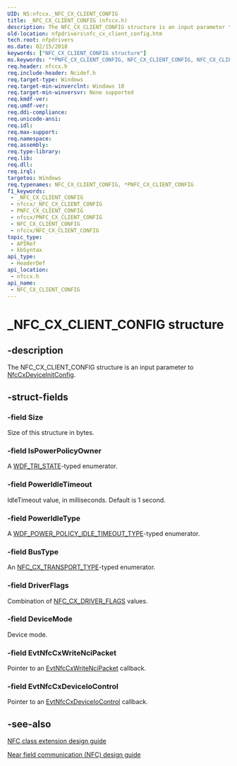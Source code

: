```yaml
---
UID: NS:nfccx._NFC_CX_CLIENT_CONFIG
title: _NFC_CX_CLIENT_CONFIG (nfccx.h)
description: The NFC_CX_CLIENT_CONFIG structure is an input parameter to NfcCxDeviceInitConfig.
old-location: nfpdrivers\nfc_cx_client_config.htm
tech.root: nfpdrivers
ms.date: 02/15/2018
keywords: ["NFC_CX_CLIENT_CONFIG structure"]
ms.keywords: "*PNFC_CX_CLIENT_CONFIG, NFC_CX_CLIENT_CONFIG, NFC_CX_CLIENT_CONFIG structure [Near-Field Proximity Drivers], PNFC_CX_CLIENT_CONFIG, PNFC_CX_CLIENT_CONFIG structure pointer [Near-Field Proximity Drivers], _NFC_CX_CLIENT_CONFIG, nfccx/PNFC_CX_CLIENT_CONFIG, nfccx/_NFC_CX_CLIENT_CONFIG, nfpdrivers.nfc_cx_client_config"
req.header: nfccx.h
req.include-header: Ncidef.h
req.target-type: Windows
req.target-min-winverclnt: Windows 10
req.target-min-winversvr: None supported
req.kmdf-ver: 
req.umdf-ver: 
req.ddi-compliance: 
req.unicode-ansi: 
req.idl: 
req.max-support: 
req.namespace: 
req.assembly: 
req.type-library: 
req.lib: 
req.dll: 
req.irql: 
targetos: Windows
req.typenames: NFC_CX_CLIENT_CONFIG, *PNFC_CX_CLIENT_CONFIG
f1_keywords:
 - _NFC_CX_CLIENT_CONFIG
 - nfccx/_NFC_CX_CLIENT_CONFIG
 - PNFC_CX_CLIENT_CONFIG
 - nfccx/PNFC_CX_CLIENT_CONFIG
 - NFC_CX_CLIENT_CONFIG
 - nfccx/NFC_CX_CLIENT_CONFIG
topic_type:
 - APIRef
 - kbSyntax
api_type:
 - HeaderDef
api_location:
 - nfccx.h
api_name:
 - NFC_CX_CLIENT_CONFIG
---
```


# _NFC_CX_CLIENT_CONFIG structure


## -description

The NFC_CX_CLIENT_CONFIG structure is an input parameter to <a href="/windows-hardware/drivers/ddi/nfccx/nf-nfccx-nfccxdeviceinitconfig">NfcCxDeviceInitConfig</a>.

## -struct-fields

### -field Size

Size of this structure in bytes.

### -field IsPowerPolicyOwner

 A <a href="/windows-hardware/drivers/ddi/wdftypes/ne-wdftypes-_wdf_tri_state">WDF_TRI_STATE</a>-typed enumerator.

### -field PowerIdleTimeout

IdleTimeout value, in milliseconds. Default is 1 second.

### -field PowerIdleType

A <a href="/windows-hardware/drivers/ddi/wdfdevice/ne-wdfdevice-_wdf_power_policy_idle_timeout_type">WDF_POWER_POLICY_IDLE_TIMEOUT_TYPE</a>-typed enumerator.

### -field BusType

 An <a href="/windows-hardware/drivers/ddi/nfccx/ne-nfccx-_nfc_cx_transport_type">NFC_CX_TRANSPORT_TYPE</a>-typed enumerator.

### -field DriverFlags

 Combination of <a href="/windows-hardware/drivers/ddi/nfccx/ne-nfccx-_nfc_cx_driver_flags">NFC_CX_DRIVER_FLAGS</a> values.

### -field DeviceMode

 Device mode.

### -field EvtNfcCxWriteNciPacket

Pointer to an <a href="/windows-hardware/drivers/ddi/nfccx/nc-nfccx-evt_nfc_cx_write_nci_packet">EvtNfcCxWriteNciPacket</a> callback.

### -field EvtNfcCxDeviceIoControl

Pointer to an <a href="/windows-hardware/drivers/ddi/nfccx/nc-nfccx-evt_nfc_cx_device_io_control">EvtNfcCxDeviceIoControl</a> callback.

## -see-also

<a href="/windows-hardware/drivers/nfc/nfc-class-extension-">NFC class extension design guide</a>



<a href="/windows-hardware/drivers/nfc/">Near field communication (NFC) design guide</a>
